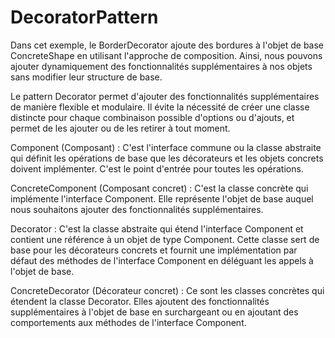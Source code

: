 # DecoratorPattern


Dans cet exemple, le BorderDecorator ajoute des bordures à l'objet de base ConcreteShape en utilisant l'approche de composition. Ainsi, nous pouvons ajouter dynamiquement des fonctionnalités supplémentaires à nos objets sans modifier leur structure de base.

Le pattern Decorator permet d'ajouter des fonctionnalités supplémentaires de manière flexible et modulaire. Il évite la nécessité de créer une classe distincte pour chaque combinaison possible d'options ou d'ajouts, et permet de les ajouter ou de les retirer à tout moment.

Component (Composant) : C'est l'interface commune ou la classe abstraite qui définit les opérations de base que les décorateurs et les objets concrets doivent implémenter. C'est le point d'entrée pour toutes les opérations.

ConcreteComponent (Composant concret) : C'est la classe concrète qui implémente l'interface Component. Elle représente l'objet de base auquel nous souhaitons ajouter des fonctionnalités supplémentaires.

Decorator : C'est la classe abstraite qui étend l'interface Component et contient une référence à un objet de type Component. Cette classe sert de base pour les décorateurs concrets et fournit une implémentation par défaut des méthodes de l'interface Component en déléguant les appels à l'objet de base.

ConcreteDecorator (Décorateur concret) : Ce sont les classes concrètes qui étendent la classe Decorator. Elles ajoutent des fonctionnalités supplémentaires à l'objet de base en surchargeant ou en ajoutant des comportements aux méthodes de l'interface Component.
